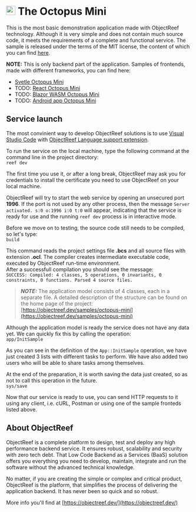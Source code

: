 # <img src="https://objectreef.dev/reef.png" width="25" />  The Octopus Mini
This is the most basic demonstration application made with ObjectReef technology. Although it is very simple and does not contain much source code, it meets the requirements of a complete and functional service. The sample is released under the terms of the MIT license, the content of which you can find [here](./LICENSE.md).

**NOTE:** This is only backend part of the application. Samples of frontends, made with different frameworks, you can find here:
- [Svetle Octopus Mini](https://github.com/HumanDialog/octopus.mini.svelte)
- TODO: [React Octopus Mini]()
- TODO: [Blazor WASM Octopus Mini]()
- TODO: [Android app Octopus Mini]()

## Service launch
The most convinient way to develop ObjectReef solutions is to use [Visual Studio Code](https://code.visualstudio.com/) with [ObjectReef Language support extension](https://marketplace.visualstudio.com/items?itemName=humandialog.object-reef).

To run the service on the local machine, type the following command at the command line in the project directory:  
`reef dev`  

The first time you use it, or after a long break, ObjectReef may ask you for credentials to install the certificate you need to use ObjectReef on your local machine.

ObjectReef will try to start the web service by opening an unsecured port **1996**. If the port is not used by any other process, then the message `Server activated. s:0 o:1996 i:0 t:0` will appear, indicating that the service is ready for use and the running `reef dev` process is in interactive mode.

Before we move on to testing, the source code still needs to be compiled, so let's type:  
`build`  

This command reads the project settings file **.bcs** and all source files with extension **.ocl**. The compiler creates intermediate executable code, executed by ObjectReef run-time environment.  
After a successfull compilation you should see the message:  
`SUCCESS: Compiled: 4 classes, 5 operations, 0 invariants, 0 constraints, 0 functions. Parsed 4 source files.`

> **_NOTE:_**  The application model consists of 4 classes, each in a separate file. A detailed description of the structure can be found on the home page of the project: [https://objectreef.dev/samples/octopus-mini](https://objectreef.dev/samples/octopus-mini)

Although the application model is ready the service does not have any data yet. We can quickly fix this by calling the operation:  
`app/InitSample`

As you can see in the definition of the `App::InitSample` operation, we have just created 3 lists with different tasks to perform. We have also added two users who will be able to share tasks among themselves.

At the end of the preparation, it is worth saving the data just created, so as not to call  this operation in the future.  
`sys/save`

Now that our service is ready to use, you can send HTTP requests to it using any client, i.e. cURL, Postman or using one of the sample fronteds listed above.

## About ObjectReef
ObjectReef is a complete platform to design, test and deploy any high performance backend service. It ensures robust, scalability and security with zero tech debt. That Low Code Backend as a Services (BaaS) solution offers you everything you need to develop, maintain, integrate and run the software without the advanced technical knowledge.

No matter, if you are creating the simple or complex and critical product, ObjectReef is the platform, that simplifies the process of delivering the application backend. It has never been so quick and so robust.

More info you'll find at [https://objectreef.dev/](https://objectreef.dev/)

 
